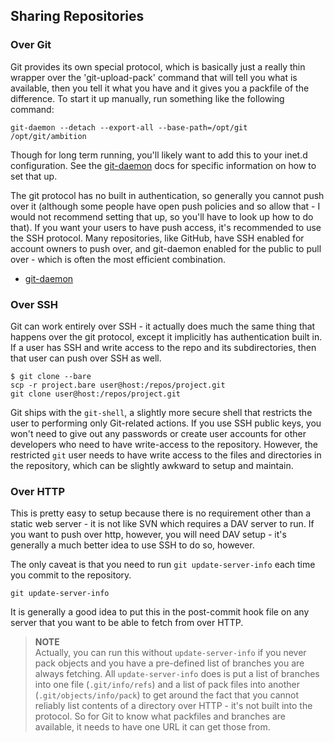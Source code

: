 <!--
SPDX-FileCopyrightText: 2008 Geoffrey Grosenbach <boss@topfunky.com>
SPDX-FileCopyrightText: 2008 Scott Chacon <schacon@gmail.com>

SPDX-License-Identifier: CC-BY-SA-3.0
-->

## Sharing Repositories

### Over Git

Git provides its own special protocol,
which is basically just a really thin wrapper
over the 'git-upload-pack' command
that will tell you what is available,
then you tell it what you have
and it gives you a packfile of the difference.
To start it up manually,
run something like the following command:

```shell
git-daemon --detach --export-all --base-path=/opt/git /opt/git/ambition
```

Though for long term running,
you'll likely want to add this to your inet.d configuration.
See the [git-daemon](
https://mirrors.edge.kernel.org/pub/software/scm/git/docs/git-daemon.html)
docs for specific information on how to set that up.

The git protocol has no built in authentication,
so generally you cannot push over it
(although some people have open push policies and so allow that -
I would not recommend setting that up,
so you'll have to look up how to do that).
If you want your users to have push access,
it's recommended to use the SSH protocol.
Many repositories,
like GitHub,
have SSH enabled for account owners to push over,
and git-daemon enabled for the public to pull over -
which is often the most efficient combination.

- [git-daemon](https://mirrors.edge.kernel.org/pub/software/scm/git/docs/git-daemon.html)

### Over SSH

Git can work entirely over SSH -
it actually does much the same thing that happens over the git protocol,
except it implicitly has authentication built in.
If a user has SSH and write access to the repo and its subdirectories,
then that user can push over SSH as well.

```shell
$ git clone --bare
scp -r project.bare user@host:/repos/project.git
git clone user@host:/repos/project.git
```

Git ships with the `git-shell`,
a slightly more secure shell
that restricts the user to performing only Git-related actions.
If you use SSH public keys,
you won't need to give out any passwords
or create user accounts for other developers
who need to have write-access to the repository.
However,
the restricted `git` user needs to have write access
to the files and directories in the repository,
which can be slightly awkward to setup and maintain.

### Over HTTP

This is pretty easy to setup
because there is no requirement other than a static web server -
it is not like SVN which requires a DAV server to run.
If you want to push over http,
however,
you will need DAV setup -
it's generally a much better idea to use SSH to do so,
however.

The only caveat is
that you need to run `git update-server-info`
each time you commit to the repository.

```shell
git update-server-info
```

It is generally a good idea
to put this in the post-commit hook file on any server
that you want to be able to fetch from over HTTP.

> **NOTE** \
Actually,
you can run this without `update-server-info`
if you never pack objects
and you have a pre-defined list of branches you are always fetching.
All `update-server-info` does
is put a list of branches into one file (`.git/info/refs`)
and a list of pack files into another (`.git/objects/info/pack`)
to get around the fact
that you cannot reliably list contents of a directory over HTTP -
it's not built into the protocol.
So for Git to know what packfiles and branches are available,
it needs to have one URL it can get those from.
